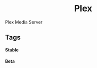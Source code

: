 <!---
NOTE: AUTO-GENERATED FILE
to edit this file, instead edit its template at: ./github/scripts/templates/container/README.md.j2
-->

<div align="center">

# Plex

</div>

Plex Media Server

## Tags

#### Stable

#### Beta
